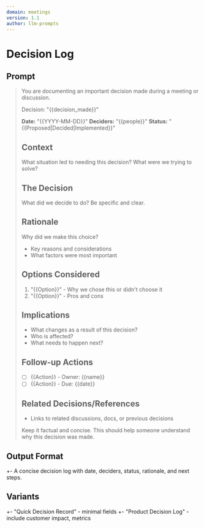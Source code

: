 ```yaml
---
domain: meetings
version: 1.1
author: llm-prompts
---
```


# Decision Log

## Prompt
> You are documenting an important decision made during a meeting or discussion.
>
> Decision: "{{decision_made}}"
>
> **Date:** "{{YYYY-MM-DD}}"
> **Deciders:** "{{people}}"
> **Status:** "{{Proposed|Decided|Implemented}}"
>
> ## Context
> What situation led to needing this decision? What were we trying to solve?
>
> ## The Decision
> What did we decide to do? Be specific and clear.
>
> ## Rationale
> Why did we make this choice?
> - Key reasons and considerations
> - What factors were most important
>
> ## Options Considered
> 1. "{{Option}}" - Why we chose this or didn't choose it
> 2. "{{Option}}" - Pros and cons
>
> ## Implications
> - What changes as a result of this decision?
> - Who is affected?
> - What needs to happen next?
>
> ## Follow-up Actions
> - [ ] {{Action}} - Owner: {{name}}
> - [ ] {{Action}} - Due: {{date}}
>
> ## Related Decisions/References
> - Links to related discussions, docs, or previous decisions
>
> Keep it factual and concise. This should help someone understand why this decision was made.

## Output Format
+- A concise decision log with date, deciders, status, rationale, and next steps.

## Variants
+- "Quick Decision Record" - minimal fields
+- "Product Decision Log" - include customer impact, metrics
